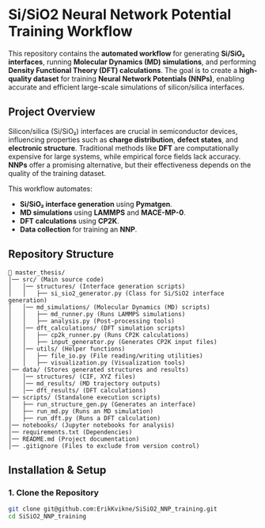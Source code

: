 # **Si/SiO2 Neural Network Potential Training Workflow**

This repository contains the **automated workflow** for generating **Si/SiO₂ interfaces**, running **Molecular Dynamics (MD) simulations**, and performing **Density Functional Theory (DFT) calculations**. The goal is to create a **high-quality dataset** for training **Neural Network Potentials (NNPs)**, enabling accurate and efficient large-scale simulations of silicon/silica interfaces.

## **Project Overview**  
Silicon/silica (Si/SiO₂) interfaces are crucial in semiconductor devices, influencing properties such as **charge distribution**, **defect states**, and **electronic structure**. Traditional methods like **DFT** are computationally expensive for large systems, while empirical force fields lack accuracy. **NNPs** offer a promising alternative, but their effectiveness depends on the quality of the training dataset.

This workflow automates:  
- **Si/SiO₂ interface generation** using **Pymatgen**.  
- **MD simulations** using **LAMMPS** and **MACE-MP-0**.  
- **DFT calculations** using **CP2K**.  
- **Data collection** for training an **NNP**.  

## **Repository Structure**  
```
📂 master_thesis/  
│── src/ (Main source code)  
│   │── structures/ (Interface generation scripts)  
│   │   ├── si_sio2_generator.py (Class for Si/SiO2 interface generation)  
│   │── md_simulations/ (Molecular Dynamics (MD) scripts)  
│   │   ├── md_runner.py (Runs LAMMPS simulations)  
│   │   ├── analysis.py (Post-processing tools)  
│   │── dft_calculations/ (DFT simulation scripts)  
│   │   ├── cp2k_runner.py (Runs CP2K calculations)  
│   │   ├── input_generator.py (Generates CP2K input files)  
│   │── utils/ (Helper functions)  
│   │   ├── file_io.py (File reading/writing utilities)  
│   │   ├── visualization.py (Visualization tools)  
│── data/ (Stores generated structures and results)  
│   │── structures/ (CIF, XYZ files)  
│   │── md_results/ (MD trajectory outputs)  
│   │── dft_results/ (DFT calculations)  
│── scripts/ (Standalone execution scripts)  
│   ├── run_structure_gen.py (Generates an interface)  
│   ├── run_md.py (Runs an MD simulation)  
│   ├── run_dft.py (Runs a DFT calculation)  
│── notebooks/ (Jupyter notebooks for analysis)  
│── requirements.txt (Dependencies)  
│── README.md (Project documentation)  
│── .gitignore (Files to exclude from version control)  
```

## **Installation & Setup**  
### **1. Clone the Repository**  
```sh
git clone git@github.com:ErikKvikne/SiSiO2_NNP_training.git
cd SiSiO2_NNP_training

